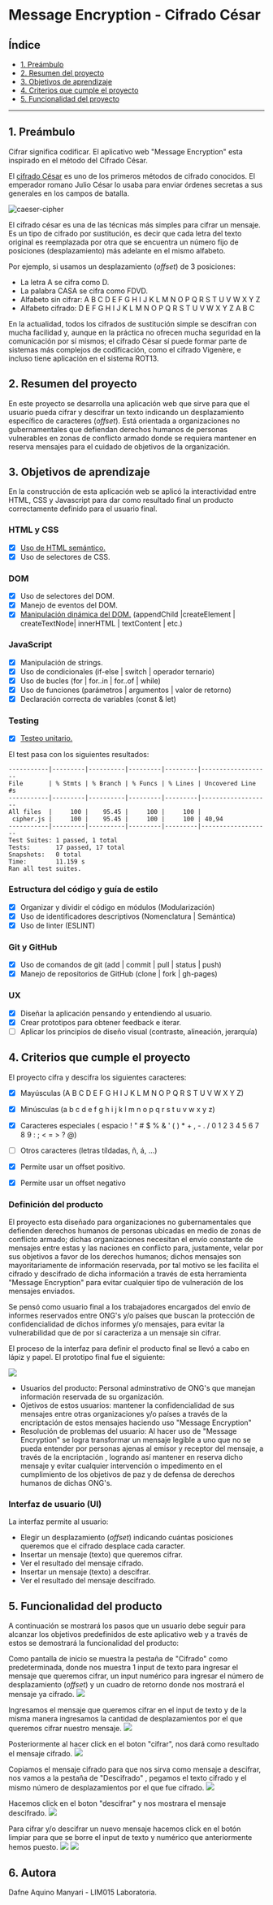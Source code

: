 # Message Encryption - Cifrado César

## Índice

* [1. Preámbulo](#1-preámbulo)
* [2. Resumen del proyecto](#2-resumen-del-proyecto)
* [3. Objetivos de aprendizaje](#3-objetivos-de-aprendizaje)
* [4. Criterios que cumple el proyecto](#4-criterios-que-cumple-el-proyecto)
* [5. Funcionalidad del proyecto](#5-funcionalidad-del-proyecto)

***

## 1. Preámbulo

Cifrar significa codificar. El aplicativo web "Message Encryption" esta inspirado en el método del Cifrado César.

El [cifrado César](https://en.wikipedia.org/wiki/Caesar_cipher)
es uno de los primeros métodos de cifrado conocidos. El emperador romano Julio
César lo usaba para enviar órdenes secretas a sus generales en los campos de
batalla.

![caeser-cipher](https://upload.wikimedia.org/wikipedia/commons/thumb/2/2b/Caesar3.svg/2000px-Caesar3.svg.png)

El cifrado césar es una de las técnicas más simples para cifrar un mensaje. Es
un tipo de cifrado por sustitución, es decir que cada letra del texto original
es reemplazada por otra que se encuentra un número fijo de posiciones
(desplazamiento) más adelante en el mismo alfabeto.

Por ejemplo, si usamos un desplazamiento (_offset_) de 3 posiciones:

* La letra A se cifra como D.
* La palabra CASA se cifra como FDVD.
* Alfabeto sin cifrar: A B C D E F G H I J K L M N O P Q R S T U V W X Y Z
* Alfabeto cifrado: D E F G H I J K L M N O P Q R S T U V W X Y Z A B C

En la actualidad, todos los cifrados de sustitución simple se descifran con
mucha facilidad y, aunque en la práctica no ofrecen mucha seguridad en la
comunicación por sí mismos; el cifrado César sí puede formar parte de sistemas
más complejos de codificación, como el cifrado Vigenère, e incluso tiene
aplicación en el sistema ROT13.

## 2. Resumen del proyecto

En este proyecto se desarrolla una aplicación web que sirve para que el usuario pueda cifrar y descifrar un texto indicando un desplazamiento específico de caracteres (_offset_).
Está orientada a organizaciones no gubernamentales que defiendan derechos humanos de personas vulnerables en zonas de conflicto armado donde se requiera mantener en reserva mensajes para el cuidado de objetivos de la organización. 


## 3. Objetivos de aprendizaje

En la construcción de esta aplicación web se aplicó la interactividad entre HTML, CSS y Javascript para dar como resultado final un producto correctamente definido para el usuario final.

### HTML y CSS

* [x] [Uso de HTML semántico.](https://developer.mozilla.org/en-US/docs/Glossary/Semantics#Semantics_in_HTML)
* [x] Uso de selectores de CSS.

### DOM

* [x] Uso de selectores del DOM.
* [x] Manejo de eventos del DOM.
* [x] [Manipulación dinámica del DOM.](https://developer.mozilla.org/es/docs/Referencia_DOM_de_Gecko/Introducci%C3%B3n)
(appendChild |createElement | createTextNode| innerHTML | textContent | etc.)

### JavaScript

* [x] Manipulación de strings.
* [x] Uso de condicionales (if-else | switch | operador ternario)
* [x] Uso de bucles (for | for..in | for..of | while)
* [x] Uso de funciones (parámetros | argumentos | valor de retorno)
* [x] Declaración correcta de variables (const & let)

### Testing

* [x] [Testeo unitario.](https://jestjs.io/docs/es-ES/getting-started)

El test pasa con los siguientes resultados:

```text
-----------|---------|----------|---------|---------|-------------------
File       | % Stmts | % Branch | % Funcs | % Lines | Uncovered Line #s
-----------|---------|----------|---------|---------|-------------------
All files  |     100 |    95.45 |     100 |     100 |                  
 cipher.js |     100 |    95.45 |     100 |     100 | 40,94            
-----------|---------|----------|---------|---------|-------------------
Test Suites: 1 passed, 1 total
Tests:       17 passed, 17 total
Snapshots:   0 total
Time:        11.159 s
Ran all test suites.
```


### Estructura del código y guía de estilo

* [x] Organizar y dividir el código en módulos (Modularización)
* [x] Uso de identificadores descriptivos (Nomenclatura | Semántica)
* [x] Uso de linter (ESLINT)

### Git y GitHub

* [x] Uso de comandos de git (add | commit | pull | status | push)
* [x] Manejo de repositorios de GitHub (clone | fork | gh-pages)

### UX

* [x] Diseñar la aplicación pensando y entendiendo al usuario.
* [x] Crear prototipos para obtener feedback e iterar.
* [ ] Aplicar los principios de diseño visual (contraste, alineación, jerarquía)

## 4. Criterios que cumple el proyecto

El proyecto cifra y descifra los siguientes caracteres:

* [x] Mayúsculas (A B C D E F G H I J K L M N O P Q R S T U V W X Y Z)

* [x] Minúsculas (a b c d e f g h i j k l m n o p q r s t u v w x y z)

* [x] Caracteres especiales ( espacio ! " # $ % & ' ( ) * + , - . / 0 1 2 3 4 5 6 7 8 9 : ; < = > ? @)

* [ ] Otros caracteres (letras tíldadas, ñ, á, ...)

* [x] Permite usar un offset positivo.

* [x] Permite usar un offset negativo

### Definición del producto

El proyecto esta diseñado para organizaciones no gubernamentales que defienden derechos humanos de personas ubicadas en medio de zonas de conflicto armado; dichas organizaciones necesitan el envío constante de mensajes entre estas y las naciones en conflicto para, justamente, velar por sus objetivos a favor de los derechos humanos; dichos mensajes son mayoritariamente de información reservada, por tal motivo se les facilita el cifrado y descifrado de dicha información a través de esta herramienta "Message Encryption" para evitar cualquier tipo de vulneración de los mensajes enviados.

Se pensó como usuario final a los trabajadores encargados del envío de informes reservados entre ONG's y/o países que buscan la protección de confidencialidad de dichos informes y/o mensajes, para evitar la vulnerabilidad que de por sí caracteriza a un mensaje sin cifrar. 

El proceso de la interfaz para definir el producto final se llevó a cabo en lápiz y papel. El prototipo final fue el siguiente:

![](prototipo/MessageEncryption.jpg) 


* Usuarios del producto: Personal adminstrativo de ONG's que manejan información reservada de su organización.
* Ojetivos de estos usuarios: mantener la confidencialidad de sus mensajes entre otras organizaciones y/o países a través de la encriptación de estos mensajes haciendo uso "Message Encryption"
* Resolución de problemas del usuario: Al hacer uso de "Message Encryption" se logra transformar un mensaje legible a uno que no se pueda entender por personas ajenas al emisor y receptor del mensaje, a través de la encriptación , logrando así mantener en reserva dicho mensaje y evitar cualquier intervención o impedimento en el cumplimiento de los objetivos de paz y de defensa de derechos humanos de dichas ONG's.

### Interfaz de usuario (UI)

La interfaz permite al usuario:

* Elegir un desplazamiento (_offset_) indicando cuántas posiciones queremos que el cifrado desplace cada caracter.
* Insertar un mensaje (texto) que queremos cifrar.
* Ver el resultado del mensaje cifrado.
* Insertar un mensaje (texto) a descifrar.
* Ver el resultado del mensaje descifrado.




## 5. Funcionalidad del producto 

A continuación se mostrará los pasos que un usuario debe seguir para alcanzar los objetivos predefinidos de este aplicativo web y a través de estos se demostrará la funcionalidad del producto:

Como pantalla de inicio se muestra la pestaña de "Cifrado" como predeterminada, donde nos muestra 1 input de texto para ingresar el mensaje que queremos cifrar, un input numérico para ingresar el número de desplazamiento (_offset_) y un cuadro de retorno donde nos mostrará el mensaje ya cifrado.
![](funcionalidad/pantallaDeInicio.JPG)

Ingresamos el mensaje que queremos cifrar en el input de texto y de la misma manera ingresamos la cantidad de desplazamientos por el que queremos cifrar nuestro mensaje.
![](funcionalidad/mensajeAcifrar.JPG)

Posteriormente al hacer click en el boton "cifrar", nos dará como resultado el mensaje cifrado.
![](funcionalidad/cifrado.JPG)

Copiamos el mensaje cifrado para que nos sirva como mensaje a descifrar, nos vamos a la pestaña de "Descifrado" , pegamos el texto cifrado y el mismo número de desplazamientos por el que fue cifrado.
![](funcionalidad/mensajeAdescifrar.JPG)

Hacemos click en el boton "descifrar" y nos mostrara el mensaje descifrado.
![](funcionalidad/descifrado.JPG)

Para cifrar y/o descifrar un nuevo mensaje hacemos click en el botón limpiar para que se borre el input de texto y numérico que anteriormente hemos puesto.
![](funcionalidad/limpiarDescifrado.JPG)
![](funcionalidad/limpiarCifrado.JPG)

## 6. Autora

Dafne Aquino Manyari - LIM015 Laboratoria.